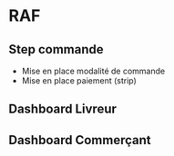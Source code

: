 # RAF 

## Step commande  
- Mise en place modalité de commande
- Mise en place paiement (strip)

## Dashboard Livreur

## Dashboard Commerçant